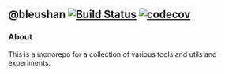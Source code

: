 ## @bleushan [![Build Status][travis_badge]][travis] [![codecov][codecov_badge]][codecov]

### About

This is a monorepo for a collection of various tools and utils and experiments.

[travis]: https://travis-ci.org/BleuShan/bleushan
[travis_badge]: https://travis-ci.org/BleuShan/bleushan.svg?branch=master
[codecov]:https://codecov.io/gh/BleuShan/bleushan
[codecov_badge]: https://codecov.io/gh/BleuShan/bleushan/branch/master/graph/badge.svg

